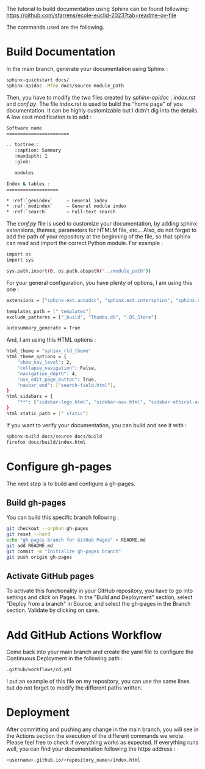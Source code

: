 The tutorial to build documentation using Sphinx can be found following: https://github.com/sfarrens/ecole-euclid-2023?tab=readme-ov-file

The commands used are the following.

# Build Documentation
In the main branch, generate your documentation using Sphinx : 

```bash
sphinx-quickstart docs/
sphinx-apidoc -Mfeo docs/source module_path
```

Then, you have to modify the two files created by *sphinx-apidoc* : *index.rst* and *conf.py*.
The file *index.rst* is used to build the "home page" of you documentation. It can be highly customizable but I didn't dig into the details. A low cost modification is to add :
```bash
Software name
=======================

.. toctree::
   :caption: Summary
   :maxdepth: 1
   :glob:

   modules

Index & tables :
===================

* :ref:`genindex`     — General index
* :ref:`modindex`     — General module index
* :ref:`search`       — Full-text search
```
The *conf.py* file is used to customize your documentation, by adding sphinx extensions, themes, parameters for HTMLM file, etc... Also, do not forget to add the path of your repository at the beginning of the file, so that sphinx can read and import the correct Python module. For example : 
```bash
import os
import sys

sys.path.insert(0, os.path.abspath("../module_path"))
```
For your general configuration, you have plenty of options, I am using this one : 
```bash
extensions = ["sphinx.ext.autodoc", "sphinx.ext.intersphinx", "sphinx.ext.napoleon", "sphinx.ext.githubpages", "sphinx_autodoc_typehints", "numpydoc", "sphinx.ext.mathjax", "sphinx.ext.autosummary"]

templates_path = ["_templates"]
exclude_patterns = ["_build", "Thumbs.db", ".DS_Store"]

autosummary_generate = True
```
And, I am using this HTML options : 
```bash
html_theme = "sphinx_rtd_theme"
html_theme_options = {
    "show_nav_level": 2,
    "collapse_navigation": False,
    "navigation_depth": 4,
    "use_edit_page_button": True,
    "navbar_end": ["search-field.html"],
}
html_sidebars = {
    "**": ["sidebar-logo.html", "sidebar-nav.html", "sidebar-ethical-ads.html"],
}
html_static_path = ["_static"]
```

If you want to verify your documentation, you can build and see it with :

```bash
sphinx-build docs/source docs/build
firefox docs/build/index.html
```

# Configure gh-pages

The next step is to build and configure a gh-pages. 

## Build gh-pages

You can build this specific branch following :

```bash
git checkout --orphan gh-pages
git reset --hard
echo "gh-pages branch for GitHub Pages" > README.md
git add README.md
git commit -m "Initialize gh-pages branch"
git push origin gh-pages
```

## Activate GitHub pages

To activate this functionality in your GitHub repository, you have to go into settings and click on Pages. In the "Build and Deployment" section, select "Deploy from a branch" in Source, and select the gh-pages in the Branch section.
Validate by clicking on save.

# Add GitHub Actions Workflow

Come back into your main branch and create the yaml file to configure the Continuous Deployment in the following path :

```bash
.github/workflows/cd.yml
```

I put an example of this file on my repository, you can use the same lines but do not forget to modify the different paths written.

# Deployment

After committing and pushing any change in the main branch, you will see in the Actions section the execution of the different commands we wrote. Please feel free to check if everything works as expected.
If everything runs well, you can find your documentation following the https address : 

```bash
<username>.github.io/<repository_name>/index.html
```








